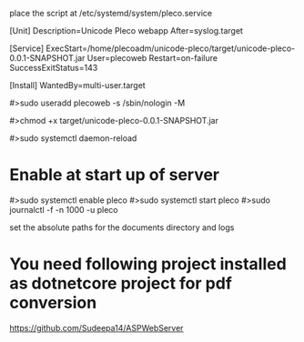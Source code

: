 place the script at /etc/systemd/system/pleco.service

[Unit]
Description=Unicode Pleco webapp
After=syslog.target

[Service]
ExecStart=/home/plecoadm/unicode-pleco/target/unicode-pleco-0.0.1-SNAPSHOT.jar
User=plecoweb
Restart=on-failure
SuccessExitStatus=143

[Install]
WantedBy=multi-user.target




#>sudo useradd plecoweb -s /sbin/nologin -M

#>chmod +x target/unicode-pleco-0.0.1-SNAPSHOT.jar

#>sudo systemctl daemon-reload

# Enable at start up of server
#>sudo systemctl enable pleco
#>sudo systemctl start pleco
#>sudo journalctl -f -n 1000 -u pleco

set the absolute paths for the documents directory
and logs


# You need following project installed as dotnetcore project for pdf conversion
https://github.com/Sudeepa14/ASPWebServer
